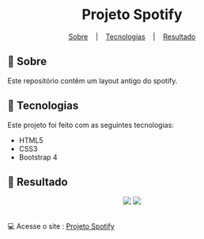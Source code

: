 <h1 align="center">Projeto Spotify</h1>

<p align="center">
  <a href="#open_book-sobre">Sobre</a>
  &nbsp;&nbsp;&nbsp;|&nbsp;&nbsp;&nbsp;
  <a href="#hammer-tecnologias">Tecnologias</a>
  &nbsp;&nbsp;&nbsp;|&nbsp;&nbsp;&nbsp;
  <a href="#rocket-resultado">Resultado</a>
</p>

## :open_book: Sobre
Este repositório contêm um layout antigo do spotify.


## :hammer: Tecnologias
Este projeto foi feito com as seguintes tecnologias:
- HTML5
- CSS3
- Bootstrap 4

## :rocket: Resultado

<div align="center">
  <img src="SourceReadme/result-1.png">
  <img src="SourceReadme/result-2.png">
</div>

</br>

:computer: Acesse o site : [Projeto Spotify](https://alexandrescorreia.github.io/projeto-inicial-spotify/)